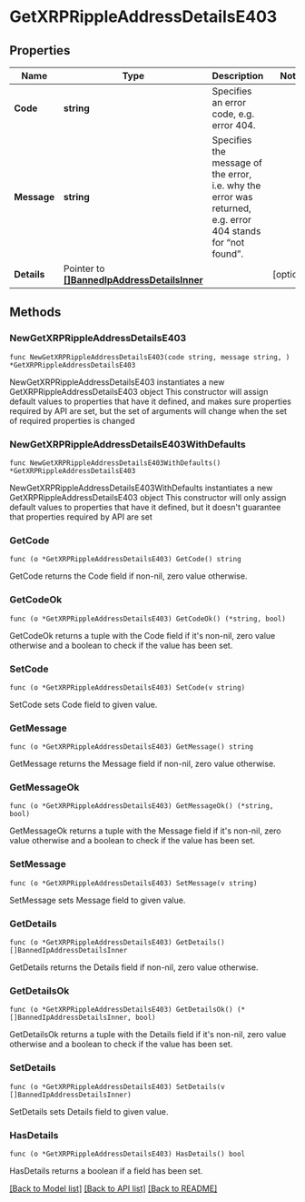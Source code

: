 # GetXRPRippleAddressDetailsE403

## Properties

Name | Type | Description | Notes
------------ | ------------- | ------------- | -------------
**Code** | **string** | Specifies an error code, e.g. error 404. | 
**Message** | **string** | Specifies the message of the error, i.e. why the error was returned, e.g. error 404 stands for “not found”. | 
**Details** | Pointer to [**[]BannedIpAddressDetailsInner**](BannedIpAddressDetailsInner.md) |  | [optional] 

## Methods

### NewGetXRPRippleAddressDetailsE403

`func NewGetXRPRippleAddressDetailsE403(code string, message string, ) *GetXRPRippleAddressDetailsE403`

NewGetXRPRippleAddressDetailsE403 instantiates a new GetXRPRippleAddressDetailsE403 object
This constructor will assign default values to properties that have it defined,
and makes sure properties required by API are set, but the set of arguments
will change when the set of required properties is changed

### NewGetXRPRippleAddressDetailsE403WithDefaults

`func NewGetXRPRippleAddressDetailsE403WithDefaults() *GetXRPRippleAddressDetailsE403`

NewGetXRPRippleAddressDetailsE403WithDefaults instantiates a new GetXRPRippleAddressDetailsE403 object
This constructor will only assign default values to properties that have it defined,
but it doesn't guarantee that properties required by API are set

### GetCode

`func (o *GetXRPRippleAddressDetailsE403) GetCode() string`

GetCode returns the Code field if non-nil, zero value otherwise.

### GetCodeOk

`func (o *GetXRPRippleAddressDetailsE403) GetCodeOk() (*string, bool)`

GetCodeOk returns a tuple with the Code field if it's non-nil, zero value otherwise
and a boolean to check if the value has been set.

### SetCode

`func (o *GetXRPRippleAddressDetailsE403) SetCode(v string)`

SetCode sets Code field to given value.


### GetMessage

`func (o *GetXRPRippleAddressDetailsE403) GetMessage() string`

GetMessage returns the Message field if non-nil, zero value otherwise.

### GetMessageOk

`func (o *GetXRPRippleAddressDetailsE403) GetMessageOk() (*string, bool)`

GetMessageOk returns a tuple with the Message field if it's non-nil, zero value otherwise
and a boolean to check if the value has been set.

### SetMessage

`func (o *GetXRPRippleAddressDetailsE403) SetMessage(v string)`

SetMessage sets Message field to given value.


### GetDetails

`func (o *GetXRPRippleAddressDetailsE403) GetDetails() []BannedIpAddressDetailsInner`

GetDetails returns the Details field if non-nil, zero value otherwise.

### GetDetailsOk

`func (o *GetXRPRippleAddressDetailsE403) GetDetailsOk() (*[]BannedIpAddressDetailsInner, bool)`

GetDetailsOk returns a tuple with the Details field if it's non-nil, zero value otherwise
and a boolean to check if the value has been set.

### SetDetails

`func (o *GetXRPRippleAddressDetailsE403) SetDetails(v []BannedIpAddressDetailsInner)`

SetDetails sets Details field to given value.

### HasDetails

`func (o *GetXRPRippleAddressDetailsE403) HasDetails() bool`

HasDetails returns a boolean if a field has been set.


[[Back to Model list]](../README.md#documentation-for-models) [[Back to API list]](../README.md#documentation-for-api-endpoints) [[Back to README]](../README.md)


